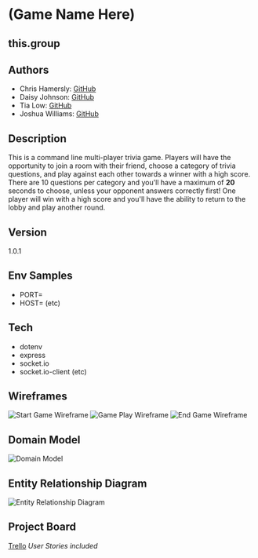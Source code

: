 # (Game Name Here)
## this.group

## Authors
- Chris Hamersly: [GitHub](https://github.com/christopherhamersly)
- Daisy Johnson: [GitHub](https://github.com/daisyjanejohnson) 
- Tia Low: [GitHub](https://github.com/TiaLow)
- Joshua Williams: [GitHub](https://github.com/jswill88)

## Description
This is a command line multi-player trivia game. Players will have the opportunity to join a room with their friend, choose a category of trivia questions, and play against each other towards a winner with a high score. There are 10 questions per category and you'll have a maximum of **20** seconds to choose, unless your opponent answers correctly first! One player will win with a high score and you'll have the ability to return to the lobby and play another round. 

## Version
1.0.1

## Env Samples
- PORT=
- HOST=
(etc)

## Tech
- dotenv
- express
- socket.io
- socket.io-client
(etc)

## Wireframes
![Start Game Wireframe](startgamewb.png)
![Game Play Wireframe](gameplaywb.png)
![End Game Wireframe](endgamewb.png)

## Domain Model
![Domain Model](domainModel.png)

## Entity Relationship Diagram
![Entity Relationship Diagram](ERD.png)

## Project Board
[Trello](https://trello.com/b/bAkFn6ZU/project-board)
*User Stories included*







